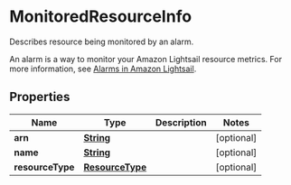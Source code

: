 

# MonitoredResourceInfo

<p>Describes resource being monitored by an alarm.</p> <p>An alarm is a way to monitor your Amazon Lightsail resource metrics. For more information, see <a href=\"https://lightsail.aws.amazon.com/ls/docs/en_us/articles/amazon-lightsail-alarms\">Alarms in Amazon Lightsail</a>.</p>

## Properties

| Name | Type | Description | Notes |
|------------ | ------------- | ------------- | -------------|
|**arn** | [**String**](String.md) |  |  [optional] |
|**name** | [**String**](String.md) |  |  [optional] |
|**resourceType** | [**ResourceType**](ResourceType.md) |  |  [optional] |



